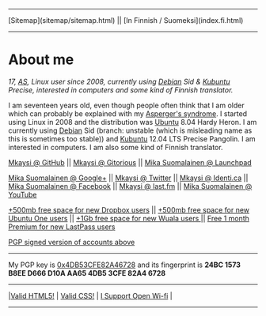 <!DOCTYPE html> 
<html>
<head>
<meta charset="UTF-8" />
<meta name="description" content="A little information about me and links to my social media accounts and referral links to give you and me more space (or whatever they give) in different services :)" />
<meta name="keywords" content="about,me,Mkaysi,Mika,Suomalainen,GitHub,Gitorious,Google,Twitter,Identi.ca,Facebook,Last.fm,YouTube,Debian,Ubuntu,Linux,computers,Dropbox,Ubuntu,one,u1,Lacie,Wuala,valid,HTML5,referral,promo,code" />
<meta name="author" content="Mika Suomalainen" />
<link rel="canonical" href="http://mkaysi.github.com/index.html">
<title>Mkaysi's homepage</title>
<link rel="stylesheet" type="text/css" href="tyyli.css" />
</head>
<hr/>
[Sitemap](sitemap/sitemap.html) || [In Finnish / Suomeksi](index.fi.html)
<hr/>

# About me

<em>17, [AS](Asperger.html),  Linux user since 2008, currently using [Debian] Sid & [Kubuntu] Precise, interested in computers and some kind of Finnish translator.</em>

<!-- Now it's somewhere where I can copy-paste it easily to social media services :D -->

I am seventeen years old, even though people often think that I am older which can probably be explained with my [Asperger's syndrome](Asperger.html). I started using Linux in 2008 and the distribution was [Ubuntu] 8.04 Hardy Heron. I am currently using [Debian] Sid (branch: unstable (which is misleading name as this is sometimes too stable)) and [Kubuntu] 12.04 LTS Precise Pangolin. I am interested in computers. I am also some kind of Finnish translator.

[Debian]:http://www.debian.org/
[Kubuntu]:http://www.kubuntu.org/
[Ubuntu]:http://www.ubuntu.com/

<a id=code href="https://github.com/Mkaysi" >Mkaysi @ GitHub</a> || <a href="https://gitorious.org/~mkaysi" >Mkaysi @ Gitorious</a> || <a href="https://launchpad.net/~mkaysi" >Mika Suomalainen @ Launchpad</a> 

<a id=socialmedia href="https://plus.google.com/113787158024729598288/posts" >Mika Suomalainen @ Google+</a> || <a href="https://twitter.com/Mkaysi" >Mkaysi @ Twitter</a> || <a href="https://identi.ca/mkaysi" >Mkaysi @ Identi.ca</a> || <a href="https://www.facebook.com/mika.suomalainen" >Mika Suomalainen @ Facebook</a> || <a href="http://www.last.fm/user/Mkaysi" >Mkaysi @ last.fm</a> || <a href="https://www.youtube.com/user/Mkaysi1" >Mika Suomalainen @ YouTube</a>

<a id=referral href="http://db.tt/y7fPYse" >+500mb free space for new Dropbox users</a> || <a href="https://one.ubuntu.com/referrals/referee/386817/" >+500mb free space for new Ubuntu One users</a> || <a href="http://www.wuala.com/referral/KBM7654P7HB37KBN4MCF" > +1Gb free space for new Wuala users </a> || <a href="https://lastpass.com/f?884346" > Free 1 month Premium for new LastPass users </a>

[PGP signed version of accounts above](socialmedia.txt)

[GH pages]:http://pages.github.com/

<hr/>

My PGP key is [0x4DB53CFE82A46728] and its fingerprint is <strong>24BC 1573 B8EE D666 D10A  AA65 4DB5 3CFE 82A4 6728</strong>

[0x4DB53CFE82A46728]:PGP/0x82A46728.txt

<hr/>

|<a id=textbuttons href="http://validator.w3.org/check?uri=http%3A%2F%2Fmkaysi.github.com%2F" >Valid HTML5!</a> | [Valid CSS!](http://jigsaw.w3.org/css-validator/validator?uri=mkaysi.github.com&profile=css3&usermedium=all&warning=1&vextwarning=) | [I Support Open Wi-fi](https://openwireless.org) |

<hr/>
</body>
</HTML>
